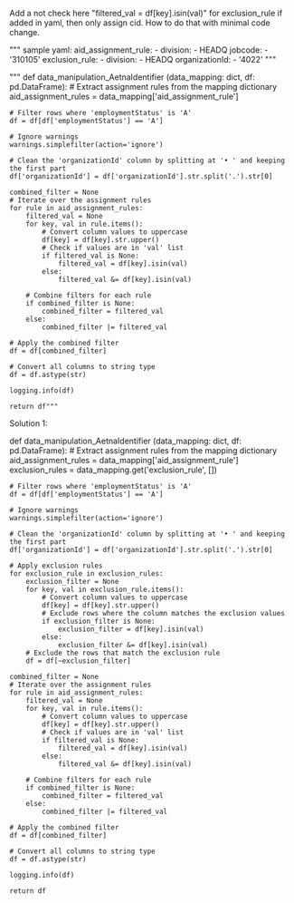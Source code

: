 Add a not check here "filtered_val = df[key].isin(val)" for exclusion_rule if added in yaml, then only assign cid. How to do that with minimal code change.

"""
sample yaml:
aid_assignment_rule:
    -  division:
        - HEADQ
        jobcode:
        - '310105'
exclusion_rule:
    -  division:
        - HEADQ
       organizationId:
        - '4022'
"""

"""
def data_manipulation_AetnaIdentifier (data_mapping: dict, df: pd.DataFrame):
    # Extract assignment rules from the mapping dictionary
    aid_assignment_rules = data_mapping['aid_assignment_rule']

    # Filter rows where 'employmentStatus' is 'A'
    df = df[df['employmentStatus'] == 'A']

    # Ignore warnings
    warnings.simplefilter(action='ignore')

    # Clean the 'organizationId' column by splitting at '• ' and keeping the first part
    df['organizationId'] = df['organizationId'].str.split('.').str[0]

    combined_filter = None
    # Iterate over the assignment rules
    for rule in aid_assignment_rules:
        filtered_val = None
        for key, val in rule.items():
            # Convert column values to uppercase
            df[key] = df[key].str.upper()
            # Check if values are in 'val' list
            if filtered_val is None:
                filtered_val = df[key].isin(val)
            else:
                filtered_val &= df[key].isin(val)

        # Combine filters for each rule
        if combined_filter is None:
            combined_filter = filtered_val
        else:
            combined_filter |= filtered_val

    # Apply the combined filter
    df = df[combined_filter]

    # Convert all columns to string type
    df = df.astype(str)

    logging.info(df)

    return df"""

Solution 1:

def data_manipulation_AetnaIdentifier (data_mapping: dict, df: pd.DataFrame):
    # Extract assignment rules from the mapping dictionary
    aid_assignment_rules = data_mapping['aid_assignment_rule']
    exclusion_rules = data_mapping.get('exclusion_rule', [])

    # Filter rows where 'employmentStatus' is 'A'
    df = df[df['employmentStatus'] == 'A']

    # Ignore warnings
    warnings.simplefilter(action='ignore')

    # Clean the 'organizationId' column by splitting at '• ' and keeping the first part
    df['organizationId'] = df['organizationId'].str.split('.').str[0]

    # Apply exclusion rules
    for exclusion_rule in exclusion_rules:
        exclusion_filter = None
        for key, val in exclusion_rule.items():
            # Convert column values to uppercase
            df[key] = df[key].str.upper()
            # Exclude rows where the column matches the exclusion values
            if exclusion_filter is None:
                exclusion_filter = df[key].isin(val)
            else:
                exclusion_filter &= df[key].isin(val)
        # Exclude the rows that match the exclusion rule
        df = df[~exclusion_filter]

    combined_filter = None
    # Iterate over the assignment rules
    for rule in aid_assignment_rules:
        filtered_val = None
        for key, val in rule.items():
            # Convert column values to uppercase
            df[key] = df[key].str.upper()
            # Check if values are in 'val' list
            if filtered_val is None:
                filtered_val = df[key].isin(val)
            else:
                filtered_val &= df[key].isin(val)

        # Combine filters for each rule
        if combined_filter is None:
            combined_filter = filtered_val
        else:
            combined_filter |= filtered_val

    # Apply the combined filter
    df = df[combined_filter]

    # Convert all columns to string type
    df = df.astype(str)

    logging.info(df)

    return df
